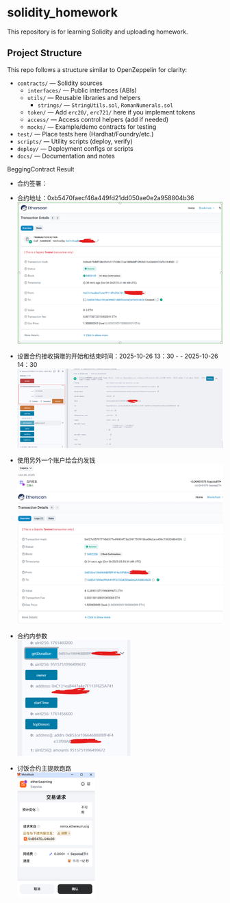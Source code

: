 # solidity_homework
This repository is for learning Solidity and uploading homework.

## Project Structure

This repo follows a structure similar to OpenZeppelin for clarity:

- `contracts/` — Solidity sources
  - `interfaces/` — Public interfaces (ABIs)
  - `utils/` — Reusable libraries and helpers
    - `strings/` — `StringUtils.sol`, `RomanNumerals.sol`
  - `token/` — Add `erc20/`, `erc721/` here if you implement tokens
  - `access/` — Access control helpers (add if needed)
  - `mocks/` — Example/demo contracts for testing
- `test/` — Place tests here (Hardhat/Foundry/etc.)
- `scripts/` — Utility scripts (deploy, verify)
- `deploy/` — Deployment configs or scripts
- `docs/` — Documentation and notes


BeggingContract Result
- 合约签署：
- 合约地址：0xb5470faecf46a449fd21dd050ae0e2a958804b36
![alt text](image.png)

- 设置合约接收捐赠的开始和结束时间：2025-10-26 13：30 - - 2025-10-26 14：30<br/>
![alt text](image-1.png)

- 使用另外一个账户给合约发钱<br/>
![alt text](image-2.png)
![alt text](image-3.png)

- 合约内参数<br/>
![alt text](image-4.png)

- 讨饭合约主提款跑路<br/>
![alt text](image-5.png)